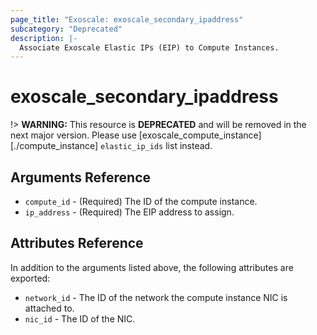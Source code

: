 ```yaml
---
page_title: "Exoscale: exoscale_secondary_ipaddress"
subcategory: "Deprecated"
description: |-
  Associate Exoscale Elastic IPs (EIP) to Compute Instances.
---
```


# exoscale\_secondary\_ipaddress

!> **WARNING:** This resource is **DEPRECATED** and will be removed in the next major version. Please use [exoscale_compute_instance][./compute_instance] `elastic_ip_ids` list instead.


## Arguments Reference

* `compute_id` - (Required) The ID of the compute instance.
* `ip_address` - (Required) The EIP address to assign.


## Attributes Reference

In addition to the arguments listed above, the following attributes are exported:

* `network_id` - The ID of the network the compute instance NIC is attached to.
* `nic_id` - The ID of the NIC.
